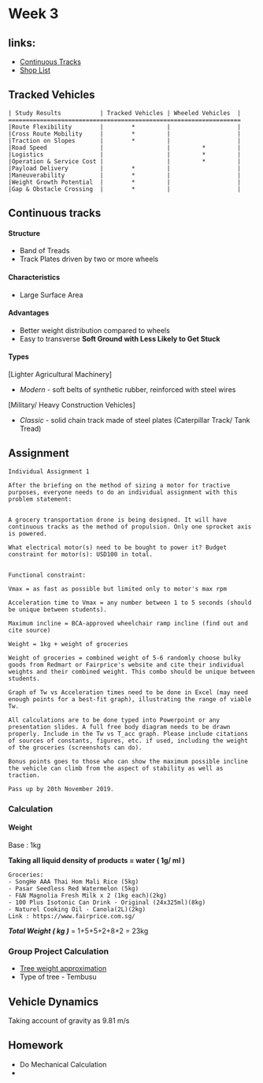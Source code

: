 # Week 3
## links:
* [Continuous Tracks](https://www.wikiwand.com/en/Continuous_track)
* [Shop List](https://sg.rs-online.com/web/c/automation-control-gear/electric-motors-motor-controllers-peripherals/dc-geared-motors/)

## Tracked Vehicles

    | Study Results           | Tracked Vehicles | Wheeled Vehicles  |
    ==================================================================
    |Route Flexibility        |        *         |                   |
    |Cross Route Mobility     |        *         |                   |
    |Traction on Slopes       |        *         |                   |
    |Road Speed               |                  |         *         |
    |Logistics                |                  |         *         |
    |Operation & Service Cost |                  |         *         |
    |Payload Delivery         |        *         |                   |
    |Maneuverability          |        *         |                   |
    |Weight Growth Potential  |        *         |                   |
    |Gap & Obstacle Crossing  |        *         |                   |

## Continuous tracks
#### Structure
* Band of Treads
* Track Plates driven by two or more wheels

#### Characteristics
* Large Surface Area

#### Advantages
* Better weight distribution compared to wheels
* Easy to transverse **Soft Ground with Less Likely to Get Stuck**

#### Types

[Lighter Agricultural Machinery]
* *Modern* - soft belts of synthetic rubber, reinforced with steel wires

[Military/ Heavy Construction Vehicles]
* *Classic* -  solid chain track made of steel plates (Caterpillar Track/ Tank Tread)

## Assignment
    Individual Assignment 1

    After the briefing on the method of sizing a motor for tractive purposes, everyone needs to do an individual assignment with this problem statement:


    A grocery transportation drone is being designed. It will have continuous tracks as the method of propulsion. Only one sprocket axis is powered.

    What electrical motor(s) need to be bought to power it? Budget constraint for motor(s): USD100 in total.


    Functional constraint:

    Vmax = as fast as possible but limited only to motor's max rpm

    Acceleration time to Vmax = any number between 1 to 5 seconds (should be unique between students).

    Maximum incline = BCA-approved wheelchair ramp incline (find out and cite source)

    Weight = 1kg + weight of groceries

    Weight of groceries = combined weight of 5-6 randomly choose bulky goods from Redmart or Fairprice's website and cite their individual weights and their combined weight. This combo should be unique between students.

    Graph of Tw vs Acceleration times need to be done in Excel (may need enough points for a best-fit graph), illustrating the range of viable Tw.

    All calculations are to be done typed into Powerpoint or any presentation slides. A full free body diagram needs to be drawn properly. Include in the Tw vs T_acc graph. Please include citations of sources of constants, figures, etc. if used, including the weight of the groceries (screenshots can do).

    Bonus points goes to those who can show the maximum possible incline the vehicle can climb from the aspect of stability as well as traction.

    Pass up by 20th November 2019.

### Calculation
#### Weight
Base : 1kg

**Taking all liquid density of products = water ( 1g/ ml )**

    Groceries:
    - SongHe AAA Thai Hom Mali Rice (5kg)
    - Pasar Seedless Red Watermelon (5kg)
    - F&N Magnolia Fresh Milk x 2 (1kg each)(2kg)
    - 100 Plus Isotonic Can Drink - Original (24x325ml)(8kg)
    - Naturel Cooking Oil - Canola(2L)(2kg)
    Link : https://www.fairprice.com.sg/
***Total Weight ( kg )*** = 1+5+5+2+8+2 = 23kg
### Group Project Calculation

* [Tree weight approximation](https://www.warnell.uga.edu/sites/default/files/publications/WSFNR-17-33%20Coder.pdf)
* Type of tree - Tembusu

## Vehicle Dynamics

Taking account of gravity as 9.81 m/s





## Homework
* Do Mechanical Calculation
*

